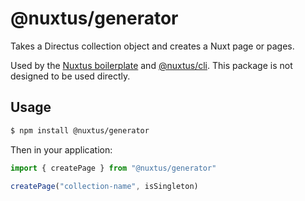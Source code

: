 # @nuxtus/generator

Takes a Directus collection object and creates a Nuxt page or pages.

Used by the [Nuxtus boilerplate](https://github.com/nuxtus/nuxtus) and [@nuxtus/cli](https://github.com/nuxtus/cli). This package is not designed to be used directly.

## Usage

```bash
$ npm install @nuxtus/generator
```

Then in your application:

```typescript
import { createPage } from "@nuxtus/generator"

createPage("collection-name", isSingleton)
```